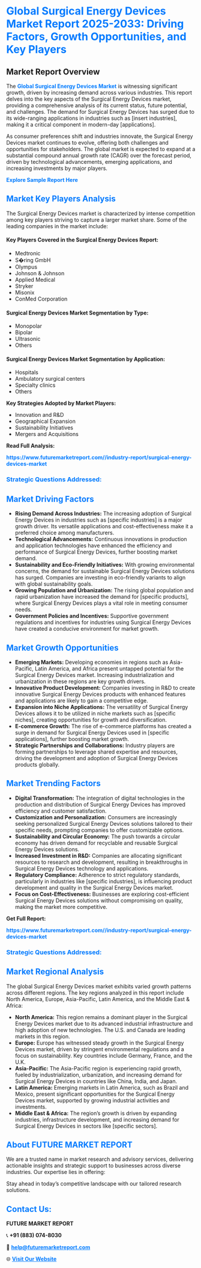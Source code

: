 <h1 style="color: #007BFF;">Global Surgical Energy Devices Market Report 2025-2033: Driving Factors, Growth Opportunities, and Key Players</h1>

<section id="overview">
<h2>Market Report Overview</h2>
<p>The <a href="https://www.futuremarketreport.com//industry-report/surgical-energy-devices-market" style="color: #007BFF; text-decoration: none;"><strong>Global Surgical Energy Devices Market</strong></a> is witnessing significant growth, driven by increasing demand across various industries. This report delves into the key aspects of the Surgical Energy Devices market, providing a comprehensive analysis of its current status, future potential, and challenges. The demand for Surgical Energy Devices has surged due to its wide-ranging applications in industries such as [insert industries], making it a critical component in modern-day [applications].</p>
<p>As consumer preferences shift and industries innovate, the Surgical Energy Devices market continues to evolve, offering both challenges and opportunities for stakeholders. The global market is expected to expand at a substantial compound annual growth rate (CAGR) over the forecast period, driven by technological advancements, emerging applications, and increasing investments by major players.</p>
</section>

<section id="overview">
<p><a href="https://www.futuremarketreport.com//request-sample/reportId=79232" style="color: #007BFF; text-decoration: none;"><strong>Explore Sample Report Here</strong></a></p>
</section>

<section id="key-players">
<h2 style="color: #007BFF;">Market Key Players Analysis</h2>
<p>The Surgical Energy Devices market is characterized by intense competition among key players striving to capture a larger market share. Some of the leading companies in the market include:</p>
<h4>Key Players Covered in the Surgical Energy Devices Report:</h4>
<ul><li>Medtronic</li><li>S�ring GmbH</li><li>Olympus</li><li>Johnson &amp; Johnson</li><li>Applied Medical</li><li>Stryker</li><li>Misonix</li><li>ConMed Corporation</li></ul>
<h4>Surgical Energy Devices Market Segmentation by Type:</h4>
<ul><li>Monopolar</li><li>Bipolar</li><li>Ultrasonic</li><li>Others</li></ul>

<h4>Surgical Energy Devices Market Segmentation by Application:</h4>
<ul><li>Hospitals</li><li>Ambulatory surgical centers</li><li>Specialty clinics</li><li>Others</li></ul>
<p><strong>Key Strategies Adopted by Market Players:</strong></p>
<ul>
<li>Innovation and R&D</li>
<li>Geographical Expansion</li>
<li>Sustainability Initiatives</li>
<li>Mergers and Acquisitions</li>
</ul>
</section>

<section>
<p><strong>Read Full Analysis: </strong></p><a href="https://www.futuremarketreport.com//industry-report/surgical-energy-devices-market" style="color: #007BFF; text-decoration: none;"><strong>https://www.futuremarketreport.com//industry-report/surgical-energy-devices-market</strong></a>
<h3 style="color: #007BFF;">Strategic Questions Addressed:</h3>
</section>

<section id="driving-factors">
<h2 style="color: #007BFF;">Market Driving Factors</h2>
<ul>
<li><strong>Rising Demand Across Industries:</strong> The increasing adoption of Surgical Energy Devices in industries such as [specific industries] is a major growth driver. Its versatile applications and cost-effectiveness make it a preferred choice among manufacturers.</li>
<li><strong>Technological Advancements:</strong> Continuous innovations in production and application technologies have enhanced the efficiency and performance of Surgical Energy Devices, further boosting market demand.</li>
<li><strong>Sustainability and Eco-Friendly Initiatives:</strong> With growing environmental concerns, the demand for sustainable Surgical Energy Devices solutions has surged. Companies are investing in eco-friendly variants to align with global sustainability goals.</li>
<li><strong>Growing Population and Urbanization:</strong> The rising global population and rapid urbanization have increased the demand for [specific products], where Surgical Energy Devices plays a vital role in meeting consumer needs.</li>
<li><strong>Government Policies and Incentives:</strong> Supportive government regulations and incentives for industries using Surgical Energy Devices have created a conducive environment for market growth.</li>
</ul>
</section>

<section id="growth-opportunities">
<h2 style="color: #007BFF;">Market Growth Opportunities</h2>
<ul>
<li><strong>Emerging Markets:</strong> Developing economies in regions such as Asia-Pacific, Latin America, and Africa present untapped potential for the Surgical Energy Devices market. Increasing industrialization and urbanization in these regions are key growth drivers.</li>
<li><strong>Innovative Product Development:</strong> Companies investing in R&D to create innovative Surgical Energy Devices products with enhanced features and applications are likely to gain a competitive edge.</li>
<li><strong>Expansion into Niche Applications:</strong> The versatility of Surgical Energy Devices allows it to be utilized in niche markets such as [specific niches], creating opportunities for growth and diversification.</li>
<li><strong>E-commerce Growth:</strong> The rise of e-commerce platforms has created a surge in demand for Surgical Energy Devices used in [specific applications], further boosting market growth.</li>
<li><strong>Strategic Partnerships and Collaborations:</strong> Industry players are forming partnerships to leverage shared expertise and resources, driving the development and adoption of Surgical Energy Devices products globally.</li>
</ul>
</section>

<section id="trending-factors">
<h2 style="color: #007BFF;">Market Trending Factors</h2>
<ul>
<li><strong>Digital Transformation:</strong> The integration of digital technologies in the production and distribution of Surgical Energy Devices has improved efficiency and customer satisfaction.</li>
<li><strong>Customization and Personalization:</strong> Consumers are increasingly seeking personalized Surgical Energy Devices solutions tailored to their specific needs, prompting companies to offer customizable options.</li>
<li><strong>Sustainability and Circular Economy:</strong> The push towards a circular economy has driven demand for recyclable and reusable Surgical Energy Devices solutions.</li>
<li><strong>Increased Investment in R&D:</strong> Companies are allocating significant resources to research and development, resulting in breakthroughs in Surgical Energy Devices technology and applications.</li>
<li><strong>Regulatory Compliance:</strong> Adherence to strict regulatory standards, particularly in industries like [specific industries], is influencing product development and quality in the Surgical Energy Devices market.</li>
<li><strong>Focus on Cost-Effectiveness:</strong> Businesses are exploring cost-efficient Surgical Energy Devices solutions without compromising on quality, making the market more competitive.</li>
</ul>
</section>

<section>
<p><strong>Get Full Report: </strong></p><a href="https://www.futuremarketreport.com//industry-report/surgical-energy-devices-market" style="color: #007BFF; text-decoration: none;"><strong>https://www.futuremarketreport.com//industry-report/surgical-energy-devices-market</strong></a>
<h3 style="color: #007BFF;">Strategic Questions Addressed:</h3>
</section>


<section id="regional-analysis">
<h2 style="color: #007BFF;">Market Regional Analysis</h2>
<p>The global Surgical Energy Devices market exhibits varied growth patterns across different regions. The key regions analyzed in this report include North America, Europe, Asia-Pacific, Latin America, and the Middle East & Africa:</p>
<ul>
<li><strong>North America:</strong> This region remains a dominant player in the Surgical Energy Devices market due to its advanced industrial infrastructure and high adoption of new technologies. The U.S. and Canada are leading markets in this region.</li>
<li><strong>Europe:</strong> Europe has witnessed steady growth in the Surgical Energy Devices market, driven by stringent environmental regulations and a focus on sustainability. Key countries include Germany, France, and the U.K.</li>
<li><strong>Asia-Pacific:</strong> The Asia-Pacific region is experiencing rapid growth, fueled by industrialization, urbanization, and increasing demand for Surgical Energy Devices in countries like China, India, and Japan.</li>
<li><strong>Latin America:</strong> Emerging markets in Latin America, such as Brazil and Mexico, present significant opportunities for the Surgical Energy Devices market, supported by growing industrial activities and investments.</li>
<li><strong>Middle East & Africa:</strong> The region’s growth is driven by expanding industries, infrastructure development, and increasing demand for Surgical Energy Devices in sectors like [specific sectors].</li>
</ul>
</section>

<footer>
<h2 style="color: #007BFF;">About FUTURE MARKET REPORT</h2>
<p>We are a trusted name in market research and advisory services, delivering actionable insights and strategic support to businesses across diverse industries. Our expertise lies in offering:</p>

<p>Stay ahead in today’s competitive landscape with our tailored research solutions.</p>

<h2 style="color: #007BFF;">Contact Us:</h2>
<p><strong>FUTURE MARKET REPORT</strong></p>
<p>📞 <strong>+91 (883) 074-8030</strong></p>
<p>📧 <strong><a href="mailto:help@futuremarketreport.com" style="color: #007BFF;">help@futuremarketreport.com</a></strong></p>
<p>🌐 <strong><a href="https://www.futuremarketreport.com/" style="color: #007BFF;">Visit Our Website</a></strong></p>
</footer>